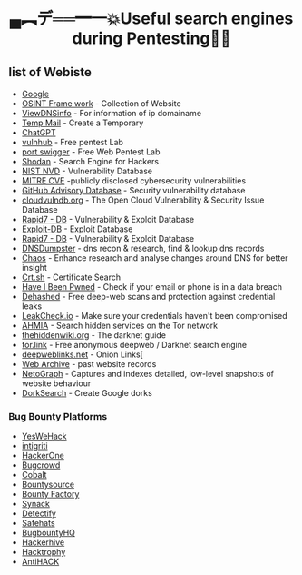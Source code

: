 <h1 align="center">▄︻デ══━一💥Useful search engines during Pentesting🕵🏻</h1>
<h2 align="left">list of Webiste </h2>


- [Google](https://www.google.com/)
- [OSINT Frame work](https://osintframework.com/) - Collection of Website
- [ViewDNSinfo](https://viewdns.info/) - For information of ip domainame
- [Temp Mail](https://temp-mail.org/en/) - Create a Temporary
- [ChatGPT](https://chat.openai.com) 
- [vulnhub](https://www.vulnhub.com/) - Free pentest Lab
- [port swigger](https://portswigger.net/) - Free Web Pentest Lab 
- [Shodan](https://shodan.io) - Search Engine for Hackers
- [NIST NVD](https://nvd.nist.gov/vuln/search) - Vulnerability Database
- [MITRE CVE](https://cve.mitre.org/cve/search_cve_list.html) -publicly disclosed cybersecurity vulnerabilities
- [GitHub Advisory Database](https://github.com/advisories) - Security vulnerability database
- [cloudvulndb.org](https://www.cloudvulndb.org/) - The Open Cloud Vulnerability & Security Issue Database
- [Rapid7 - DB](https://www.rapid7.com/db/) - Vulnerability & Exploit Database
- [Exploit-DB](https://www.exploit-db.com/) - Exploit Database
- [Rapid7 - DB](https://www.rapid7.com/db/) - Vulnerability & Exploit Database
- [DNSDumpster](https://dnsdumpster.com/) - dns recon & research, find & lookup dns records
- [Chaos](https://chaos.projectdiscovery.io/#/) - Enhance research and analyse changes around DNS for better insight
- [Crt.sh](https://crt.sh/) - Certificate Search
- [Have I Been Pwned](https://haveibeenpwned.com/) - Check if your email or phone is in a data breach
- [Dehashed](https://www.dehashed.com/) - Free deep-web scans and protection against credential leaks
- [LeakCheck.io](https://leakcheck.io/) - Make sure your credentials haven't been compromised
- [AHMIA](https://ahmia.fi/) - Search hidden services on the Tor network
- [thehiddenwiki.org](https://thehiddenwiki.org/) - The darknet guide
- [tor.link](https://tor.link/) - Free anonymous deepweb / Darknet search engine
- [deepweblinks.net](https://deepweblinks.net/) - Onion Links[
- [Web Archive](https://web.archive.org/) - past website records
- [NetoGraph](https://netograph.io/) - Captures and indexes detailed, low-level snapshots of website behaviour
- [DorkSearch](https://dorksearch.com/) - Create Google dorks

###  Bug Bounty Platforms
- [YesWeHack](https://yeswehack.com/)
- [intigriti](https://intigriti.com/)
- [HackerOne](https://hackerone.com/)
- [Bugcrowd](https://bugcrowd.com/)
- [Cobalt](https://cobalt.io/)
- [Bountysource](https://www.bountysource.com/)
- [Bounty Factory](https://bountyfactory.io/)
- [Synack](https://www.synack.com/)
- [Detectify](https://cs.detectify.com/)
- [Safehats](https://safehats.com/)
- [BugbountyHQ](https://www.bugbountyhq.com/)
- [Hackerhive](https://hackerhive.io/)
- [Hacktrophy](https://hacktrophy.com/)
- [AntiHACK](https://www.antihack.me/)


